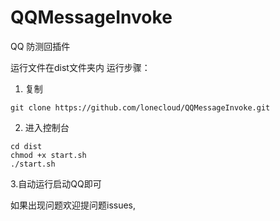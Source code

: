# QQMessageInvoke
QQ 防测回插件

运行文件在dist文件夹内
运行步骤：
1. 复制
```
git clone https://github.com/lonecloud/QQMessageInvoke.git
```
2. 进入控制台
```
cd dist
chmod +x start.sh
./start.sh
```
3.自动运行启动QQ即可

如果出现问题欢迎提问题issues,
